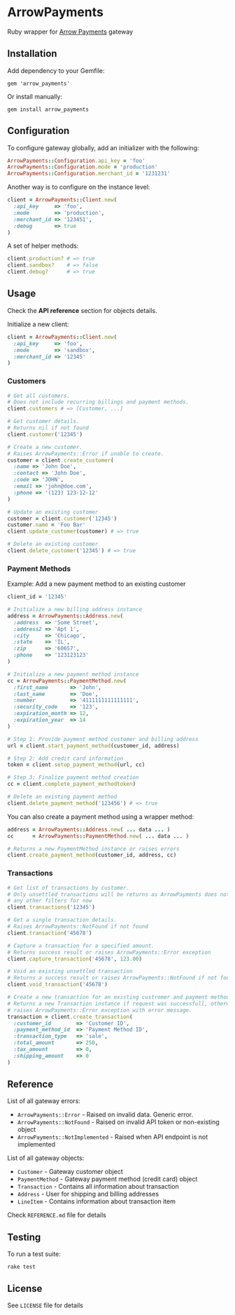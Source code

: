 # ArrowPayments

Ruby wrapper for [Arrow Payments](http://www.arrowpayments.com/) gateway

## Installation

Add dependency to your Gemfile:

```
gem 'arrow_payments'
```

Or install manually:

```
gem install arrow_payments
```

## Configuration

To configure gateway globally, add an initializer with the following:

```ruby
ArrowPayments::Configuration.api_key = 'foo'
ArrowPayments::Configuration.mode = 'production'
ArrowPayments::Configuration.merchant_id = '1231231'
```

Another way is to configure on the instance level:

```ruby
client = ArrowPayments::Client.new(
  :api_key     => 'foo', 
  :mode        => 'production',
  :merchant_id => '123451',
  :debug       => true
)
```

A set of helper methods:

```ruby
client.production? # => true
client.sandbox?    # => false
client.debug?      # => true
```

## Usage

Check the **API reference** section for objects details. 

Initialize a new client:

```ruby
client = ArrowPayments::Client.new(
  :api_key     => 'foo',
  :mode        => 'sandbox',
  :merchant_id => '12345'
)
```

### Customers

```ruby
# Get all customers. 
# Does not include recurring billings and payment methods.
client.customers # => [Customer, ...]

# Get customer details. 
# Returns nil if not found
client.customer('12345')

# Create a new customer. 
# Raises ArrowPayments::Error if unable to create.
customer = client.create_customer(
  :name => 'John Doe',
  :contact => 'John Doe',
  :code => 'JOHN',
  :email => 'john@doe.com',
  :phone => '(123) 123-12-12'
)

# Update an existing customer
customer = client.customer('12345')
customer.name = 'Foo Bar'
client.update_customer(customer) # => true

# Delete an existing customer
client.delete_customer('12345') # => true
```

### Payment Methods

Example: Add a new payment method to an existing customer

```ruby
client_id = '12345'

# Initialize a new billing address instance
address = ArrowPayments::Address.new(
  :address  => 'Some Street',
  :address2 => 'Apt 1',
  :city     => 'Chicago',
  :state    => 'IL',
  :zip      => '60657',
  :phone    => '123123123'
)

# Initialize a new payment method instance
cc = ArrowPayments::PaymentMethod.new(
  :first_name       => 'John',
  :last_name        => 'Doe',
  :number           => '4111111111111111',
  :security_code    => '123',
  :expiration_month => 12,
  :expiration_year  => 14
)

# Step 1: Provide payment method customer and billing address
url = client.start_payment_method(customer_id, address)

# Step 2: Add credit card information
token = client.setup_payment_method(url, cc)

# Step 3: Finalize payment method creation
cc = client.complete_payment_methodtoken)

# Delete an existing payment method
client.delete_payment_method('123456') # => true
```

You can also create a payment method using a wrapper method:

```ruby
address = ArrowPayments::Address.new( ... data ... )
cc      = ArrowPayments::PaymentMethod.new( ... data ... )

# Returns a new PaymentMethod instance or raises errors
client.create_payment_method(customer_id, address, cc)
```

### Transactions

```ruby
# Get list of transactions by customer. 
# Only unsettled transactions will be returns as ArrowPayments does not support
# any other filters for now
client.transactions('12345')

# Get a single transaction details.
# Raises ArrowPayments::NotFound if not found
client.transaction('45678')

# Capture a transaction for a specified amount. 
# Returns success result or raises ArrowPayments::Error exception
client.capture_transaction('45678', 123.00)

# Void an existing unsettled transaction
# Returns a success result or raises ArrowPayments::NotFound if not found
client.void_transaction('45678')

# Create a new transaction for an existing custromer and payment method.
# Returns a new Transaction instance if request was successfull, otherwise
# raises ArrowPayments::Error exception with error message.
transaction = client.create_transaction(
  :customer_id        => 'Customer ID', 
  :payment_method_id  => 'Payment Method ID',
  :transaction_type   => 'sale',
  :total_amount       => 250,
  :tax_amount         => 0,
  :shipping_amount    => 0
)
```

## Reference

List of all gateway errors:

- `ArrowPayments::Error` - Raised on invalid data. Generic error.
- `ArrowPayments::NotFound` - Raised on invalid API token or non-existing object
- `ArrowPayments::NotImplemented` - Raised when API endpoint is not implemented

List of all gateway objects:

- `Customer`      - Gateway customer object
- `PaymentMethod` - Gateway payment method (credit card) object
- `Transaction`   - Contains all information about transaction 
- `Address`       - User for shipping and billing addresses
- `LineItem`      - Contains information about transaction item

Check `REFERENCE.md` file for details

## Testing

To run a test suite:

```
rake test
```

## License

See `LICENSE` file for details
